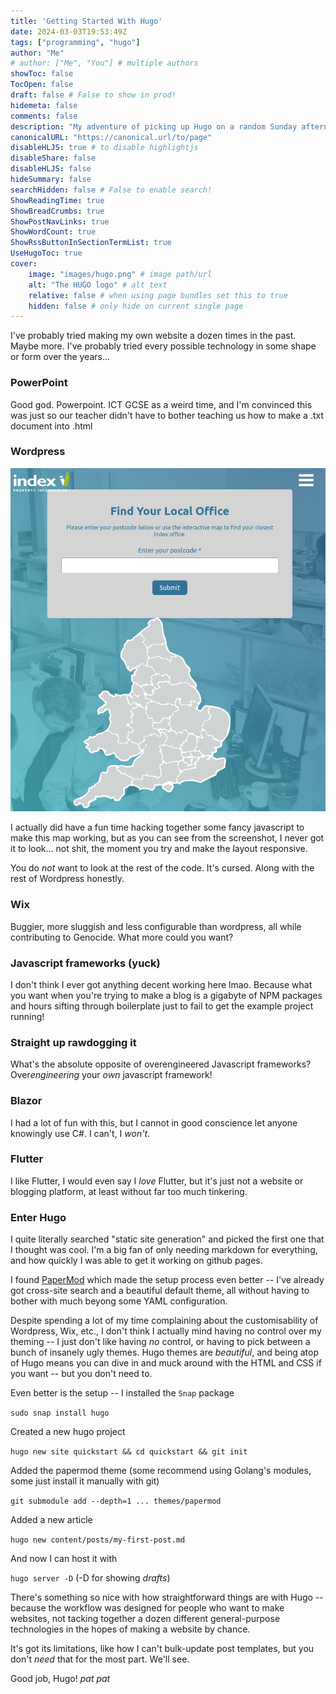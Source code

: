 ```yaml
---
title: 'Getting Started With Hugo'
date: 2024-03-03T19:53:49Z
tags: ["programming", "hugo"]
author: "Me"
# author: ["Me", "You"] # multiple authors
showToc: false
TocOpen: false
draft: false # False to show in prod! 
hidemeta: false
comments: false
description: "My adventure of picking up Hugo on a random Sunday afternoon.."
canonicalURL: "https://canonical.url/to/page"
disableHLJS: true # to disable highlightjs
disableShare: false
disableHLJS: false
hideSummary: false
searchHidden: false # False to enable search!
ShowReadingTime: true
ShowBreadCrumbs: true
ShowPostNavLinks: true
ShowWordCount: true
ShowRssButtonInSectionTermList: true
UseHugoToc: true
cover:
    image: "images/hugo.png" # image path/url
    alt: "The HUGO logo" # alt text
    relative: false # when using page bundles set this to true
    hidden: false # only hide on current single page
---
```

I've probably tried making my own website a dozen times in the past. Maybe more. I've probably tried every possible technology in some shape or form over the years...

### PowerPoint

Good god. Powerpoint. ICT GCSE as a weird time, and I'm convinced this was just so our teacher didn't have to bother teaching us how to make a .txt document into .html

### Wordpress

![wordpress](images/wordpress.png)

 I actually did have a fun time hacking together some fancy javascript to make this map working, but  as you can see from the screenshot, I never got it to look... not shit, the moment you try and make the layout responsive.

You do *not* want to look at the rest of the code. It's cursed. Along with the rest of Wordpress honestly.

### Wix

Buggier, more sluggish and less configurable than wordpress, all while contributing to Genocide. What more could you want?

### Javascript frameworks (yuck)

I don't think I ever got anything decent working here lmao. Because what you want when you're trying to make a blog is a gigabyte of NPM packages and hours sifting through boilerplate just to fail to get the example project running!

### Straight up rawdogging it

What's the absolute opposite of overengineered Javascript frameworks? Over*engineering* your *own* javascript framework!

### Blazor

I had a lot of fun with this, but I cannot in good conscience let anyone knowingly use C#. I can't, I *won't*.

### Flutter

I like Flutter, I would even say I *love* Flutter, but it's just not a website or blogging platform, at least without far too much tinkering.

### Enter Hugo

I quite literally searched "static site generation" and picked the first one that I thought was cool. I'm a big fan of only needing markdown for everything, and how quickly I was able to get it working on github pages.

I found [PaperMod](https://github.com/adityatelange/hugo-PaperMod/) which made the setup process even better -- I've already got cross-site search and a beautiful default theme, all without having to bother with much beyong some YAML configuration.

Despite spending a lot of my time complaining about the customisability of Wordpress, Wix, etc., I don't think I actually mind having no control over my theming -- I just don't like having *no* control, or having to pick between a bunch of insanely ugly themes. Hugo themes are *beautiful*, and being atop of Hugo means you can dive in and muck around with the HTML and CSS if you want -- but you don't need to.

Even better is the setup -- I installed the `Snap` package

`sudo snap install hugo`

Created a new hugo project

`hugo new site quickstart && cd quickstart && git init`

Added the papermod theme (some recommend using Golang's modules, some just install it manually with git)

`git submodule add --depth=1 ... themes/papermod`

Added a new article

`hugo new content/posts/my-first-post.md`

And now I can host it with

`hugo server -D` (-D for showing *drafts*)

There's something so nice with how straightforward things are with Hugo -- because the workflow was designed for people who want to make websites, not tacking together a dozen different general-purpose technologies in the hopes of making a website by chance.

It's got its limitations, like how I can't bulk-update post templates, but you don't *need* that for the most part. We'll see.

Good job, Hugo! *pat pat*
